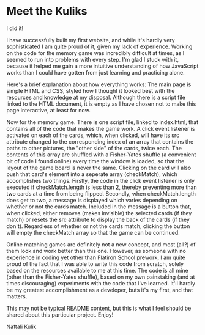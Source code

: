 # Meet the Kuliks

I did it!

I have successfully built my first website, and while it's hardly very sophisticated I am quite proud of it, given my lack of experience. Working on the code for the memory game was incredibly difficult at times, as I seemed to run into problems with every step. I'm glad I stuck with it, because it helped me gain a more intuitive understanding of how JavaScript works than I could have gotten from just learning and practicing alone.

Here's a brief explanation about how everything works:
The main page is simple HTML and CSS, styled how I thought it looked best with the resources and knowledge at my disposal. Although there is a script file linked to the HTML document, it is empty as I have chosen not to make this page interactive, at least for now.

Now for the memory game. There is one script file, linked to index.html, that contains all of the code that makes the game work. A click event listener is activated on each of the cards, which, when clicked, will have its src attribute changed to the corresponding index of an array that contains the paths to other pictures, the "other side" of the cards, twice each. The contents of this array are shuffled with a Fisher-Yates shuffle (a convenient bit of code I found online) every time the window is loaded, so that the layout of the game board is never the same. Clicking on the card will also push that card's element into a seperate array (checkMatch), which accomplishes two things. Firstly, the code in the click event listener is only executed if checkMatch.length is less than 2, thereby preventing more than two cards at a time from being flipped. Secondly, when checkMatch.length does get to two, a message is displayed which varies depending on whether or not the cards match. Included in the message is a button that, when clicked, either removes (makes invisible) the selected cards (if they match) or resets the src attribute to display the back of the cards (if they don't). Regardless of whether or not the cards match, clicking the button will empty the checkMatch array so that the game can be continued.

Online matching games are definitely not a new concept, and most (all?) of them look and work better than this one. However, as someone with no experience in coding yet other than Flatiron School prework, I am quite proud of the fact that I was able to write this code from scratch, solely based on the resources available to me at this time. The code is all mine (other than the Fisher-Yates shuffle), based on my own painstaking (and at times discouraging) experiments with the code that I've learned. It'll hardly be my greatest accomplishment as a developer, buts it's my first, and that matters.

This may not be typical README content, but this is what I feel should be shared about this particular project. Enjoy!

Naftali Kulik